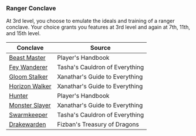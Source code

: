 ### Ranger Conclave
At 3rd level, you choose to emulate the ideals and training of a ranger conclave. Your choice grants you features at 3rd level and again at 7th, 11th, and 15th level.

| Conclave                                                                  | Source                                                                                                                       |
| ------------------------------------------------------------------------- | ---------------------------------------------------------------------------------------------------------------------------- |
| [Beast Master](http://dnd5e.wikidot.com/ranger:beast-master)              | Player's Handbook                                                                                                            |
| [Fey Wanderer](http://dnd5e.wikidot.com/ranger:fey-wanderer)              | Tasha's Cauldron of Everything                                                                                               |
| [Gloom Stalker](http://dnd5e.wikidot.com/ranger:gloom-stalker)            | Xanathar's Guide to Everything                                                                                               |
| [Horizon Walker](http://dnd5e.wikidot.com/ranger:horizon-walker)          | Xanathar's Guide to Everything                                                                                               |
| [Hunter](http://dnd5e.wikidot.com/ranger:hunter)                          | Player's Handbook                                                                                                            |
| [Monster Slayer](http://dnd5e.wikidot.com/ranger:monster-slayer)          | Xanathar's Guide to Everything                                                                                               |
| [Swarmkeeper](http://dnd5e.wikidot.com/ranger:swarmkeeper)                | Tasha's Cauldron of Everything                                                                                               |
| [Drakewarden](http://dnd5e.wikidot.com/ranger:drakewarden)                | Fizban's Treasury of Dragons                                                                                                 |